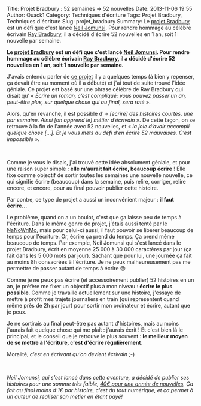 Title: Projet Bradbury : 52 semaines ⇒ 52 nouvelles
Date: 2013-11-06 19:55
Author: Quack1
Category: Techniques d'écriture
Tags: Projet Bradbury, Techniques d'écriture
Slug: projet_bradbury
Summary: Le [projet Bradbury](http://actualitte.com/blog/projetbradbury/le-projet-bradbury-cest-quoi/ "Le projet Bradbury, c'est quoi ?") est un défi que c'est lancé [Neil Jomunsi](http://www.twitter.com/NeilJomunsi/ "@NeilJomunsi sur Twitter"). Pour rendre hommage au célèbre écrivain [Ray Bradbury](https://fr.wikipedia.org/wiki/Ray_Bradbury "Ray Bradbury sur Wikipédia"), il a décidé d'écrire 52 nouvelles en 1 an, soit 1 nouvelle par semaine.

**Le [projet Bradbury](http://actualitte.com/blog/projetbradbury/le-projet-bradbury-cest-quoi/ "Le projet Bradbury, c'est quoi ?") est un défi que c'est lancé [Neil Jomunsi](http://www.twitter.com/NeilJomunsi/ "@NeilJomunsi sur Twitter"). Pour rendre hommage au célèbre écrivain [Ray Bradbury](https://fr.wikipedia.org/wiki/Ray_Bradbury "Ray Bradbury sur Wikipédia"), il a décidé d'écrire 52 nouvelles en 1 an, soit 1 nouvelle par semaine.**

J'avais entendu parler de [ce projet](http://actualitte.com/blog/projetbradbury/ "Projet Bradbury") il y a quelques temps (à bien y repenser, ça devait être au moment où il a débuté) et j'ai tout de suite trouvé l'idée géniale. Ce projet est basé sur une phrase célèbre de Ray Bradbury qui disait qu' « _Écrire un roman, c’est compliqué: vous pouvez passer un an, peut-être plus, sur quelque chose qui au final, sera raté_ ». 

Alors, qu'en revanche, il est possible d' « _[écrire] des histoires courtes, une par semaine. Ainsi [on apprend le] métier d’écrivain_ ». De cette façon, on se retrouve à la fin de l'année avec 52 nouvelles, et « _la joie d’avoir accompli quelque chose [...]. Et je vous mets au défi d’en écrire 52 mauvaises. C’est impossible_ ».

<div align="center" style="color:#ccc;"></div> &nbsp;

Comme je vous le disais, j'ai trouvé cette idée absolument géniale, et pour une raison super simple : **elle m'aurait fait écrire, beaucoup écrire** ! Elle fixe comme objectif de sortir toutes les semaines une nouvelle nouvelle, ce qui signifie écrire (beaucoup) dans la semaine, puis relire, corriger, relire encore, et encore, pour au final pouvoir publier cette histoire.

Par contre, ce type de projet a aussi un inconvénient majeur : **il faut écrire...**

Le problème, quand on a un boulot, c'est que ça laisse peu de temps à l'écriture. Dans le même genre de projet, j'étais aussi tenté par le [NaNoWriMo](TK ""), mais pour celui-ci aussi, il faut pouvoir se libérer beaucoup de temps pour l'écriture. Or, écrire ça prend du temps. Ça prend même beaucoup de temps. Par exemple, Neil Jomunsi qui s'est lancé dans le projet Bradbury, écrit en moyenne 25 000 à 30 000 caractères par jour (ça fait dans les 5 000 mots par jour). Sachant que pour lui, une journée ça fait au moins 8h consacrées à l'écriture. Je ne peux malheureusement pas me permettre de passer autant de temps à écrire 😞

Comme je ne peux pas écrire (et accessoirement publier) 52 histoires en un an, je préfère me fixer un objectif plus à mon niveau : **écrire le plus possible**. Comme je travaille actuellement sur une histoire, j'essaye de mettre à profit mes trajets journaliers en train (qui représentent quand même près de 2h par jour) pour sortir mon ordinateur et écrire, autant que je peux. 

Je ne sortirais au final peut-être pas autant d'histoires, mais au moins j'aurais fait quelque chose qui me plaît : j'aurais écrit ! Et c'est bien là le principal, et le conseil que je retrouve le plus souvent : **le meilleur moyen de se mettre à l'écriture, c'est d'écrire régulièrement**.

Moralité, _c'est en écrivant qu'on devient écrivain_ ;-)

<div align="center" style="color:#ccc;"></div> &nbsp;

_Neil Jomunsi, qui s'est lancé dans cette aventure, a décidé de publier ses histoires pour une somme très faible, [40€ pour une année de nouvelles](http://actualitte.com/blog/projetbradbury/faire-un-don-souscrire/ "Faire un don et souscrire au projet"). Ça fait au final moins d'1€ par histoire, c'est du tout numérique, et ça permet à un auteur de réaliser son métier en étant payé!_